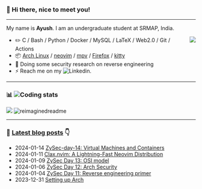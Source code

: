 ### 👋 Hi there, nice to meet you!
---
My name is **Ayush**<!-- the bold part is the origin of my ID -->. I am an undergraduate student at SRMAP, India.


  <img src="https://discord-readme-badge.vercel.app/api?id=1031196479337013338" align='right' /> 

  
-   :pencil2: C / Bash / Python / Docker / MySQL / LaTeX / Web2.0 / Git / Actions 
-   :package: [Arch Linux](https://wiki.archlinux.org/title/Arch_Linux) / [neovim](https://neovim.io/) / [mpv](https://mpv.io/) / [Firefox](https://www.mozilla.org/firefox/) / [kitty](https://github.com/kovidgoyal/kitty)
-   :seedling: Doing some security research on reverse engineering
-   ⚡ Reach me on my ![Linkedin](https://in.linkedin.com/in/ayush-dutta-422a08289).

---

### :bar_chart: ![Coding stats](https://profile-summary-for-github.com/user/spirizeon)
<img src="https://www.codewars.com/users/Spirizeon/badges/large" />
<img src="https://myreadme.vercel.app/api/embed/spirizeon?panels=userstatistics,toprepositories,toplanguages,commitgraph" alt="reimaginedreadme" />

---

### :pencil: [Latest blog posts](https://berzi.hashnode.dev) 👇
<!--START_SECTION:blog-posts-->
-   2024-01-14 [ZySec-day-14: Virtual Machines and Containers](https://berzi.hashnode.dev/zysec-day-14)
-   2024-01-11 [Clax.nvim: A Lightning-Fast Neovim Distribution](https://berzi.hashnode.dev/claxnvim-a-lightning-fast-neovim-distribution)
-   2024-01-09 [ZySec Day 13: OSI model](https://berzi.hashnode.dev/zysec-day-13)
-   2024-01-06 [ZySec Day 12: Arch Security](https://berzi.hashnode.dev/zysec-day-12)
-   2024-01-04 [ZySec Day 11: Reverse engineering primer](https://berzi.hashnode.dev/zysec-day-11)
-   2023-12-31 [Setting up Arch](https://berzi.hashnode.dev/setting-up-arch)
<!--END_SECTION:blog-posts-->
